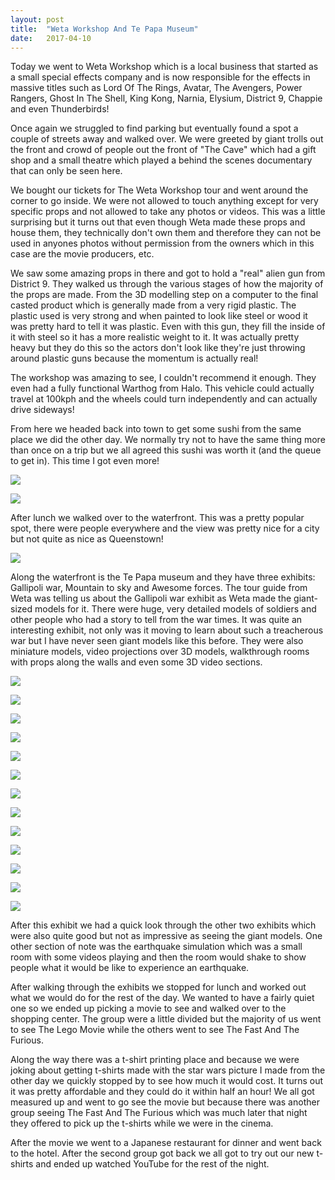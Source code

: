 ```yaml
---
layout: post
title:  "Weta Workshop And Te Papa Museum"
date:   2017-04-10
---
```


Today we went to Weta Workshop which is a local business that started as a small
special effects company and is now responsible for the effects in massive titles
such as Lord Of The Rings, Avatar, The Avengers, Power Rangers, Ghost In The
Shell, King Kong, Narnia, Elysium, District 9, Chappie and even Thunderbirds!

Once again we struggled to find parking but eventually found a spot a couple of
streets away and walked over. We were greeted by giant trolls out the front and
crowd of people out the front of "The Cave" which had a gift shop and a small
theatre which played a behind the scenes documentary that can only be seen here.

We bought our tickets for The Weta Workshop tour and went around the corner to
go inside. We were not allowed to touch anything except for very specific props
and not allowed to take any photos or videos. This was a little surprising but
it turns out that even though Weta made these props and house them, they
technically don't own them and therefore they can not be used in anyones photos
without permission from the owners which in this case are the movie producers,
etc.

We saw some amazing props in there and got to hold a "real" alien gun from
District 9. They walked us through the various stages of how the majority of the
props are made. From the 3D modelling step on a computer to the final casted
product which is generally made from a very rigid plastic. The plastic used is
very strong and when painted to look like steel or wood it was pretty hard to
tell it was plastic. Even with this gun, they fill the inside of it with steel
so it has a more realistic weight to it. It was actually pretty heavy but they
do this so the actors don't look like they're just throwing around plastic guns
because the momentum is actually real!

The workshop was amazing to see, I couldn't recommend it enough. They even had a
fully functional Warthog from Halo. This vehicle could actually travel at 100kph
and the wheels could turn independently and can actually drive sideways! 

From here we headed back into town to get some sushi from the same place we did
the other day. We normally try not to have the same thing more than once on a
trip but we all agreed this sushi was worth it (and the queue to get in). This
time I got even more!

<a href='https://photos.google.com/share/AF1QipMA7ywnGJ2fS1EXQAiY4mtH9JQoiFeYRQokR-o14zAcIPynZ91JMquV2dRIefDNBQ?key=LWRfZGhuYnp5VVhUcEVrako1WnNFbGtXbUZOaVVn&source=ctrlq.org'><img src='https://lh3.googleusercontent.com/LW8VndNiRZzjCy8GpCrRwrF90tGmEKfPNqu-nLsUGvBEiOPDT6AaXRw0VGyDtSj0f_GwDgToFqZoNwtiIItkmaitSE0f7yhjYR42063JOU5vV0DdX2VK-kl97EJQKMNvbd8hnQ' /></a>

<a href='https://photos.google.com/share/AF1QipM4SBjEzKytnecKE6OXm7x3KirZgftEgmh8V5NoCRTGGgjqC6TE5VcF6tICqso4pw?key=RGFmWW85MWY2LVpveGRlMHduVUhHX0lERHdLQlBB&source=ctrlq.org'><img src='https://lh3.googleusercontent.com/B5xTCkIsKp5j_mpBVOWRfxJ7Vk-PHS8bL0Uzf44LLmcozwWLOZxp9m2UbPs-dKbdjMDN8WIPDIcnNBDFbbz71S0S-RXYTfeR7yRVsJlEUCKoxJc1oIH3ZEdV7tJC8Tyx0mr8XQ' /></a>

After lunch we walked over to the waterfront. This was a pretty popular spot,
there were people everywhere and the view was pretty nice for a city but not
quite as nice as Queenstown!

<a href='https://photos.google.com/share/AF1QipPTWxh8D_-AoUe8y6WdASY57JQCt3-79p9jNpVh_zGsew-wWFv9KMsDnzKVAVMhbQ?key=MEJKNEVNdmpFSWFuUUl2Qk5NVnJtdTdtN2dwTkd3&source=ctrlq.org'><img src='https://lh3.googleusercontent.com/qh38J0DbEyNaZWpw_EmDOQ6fM2b8NHvKjNn_XPgiVq3dPGW1aGpBPX49un1IbJ6o3SBX5RdiRhCq3zSvG6OzKZzrycsJQuL-PjKOuClowfGGe_e2t2wPkd4PTMaaxGW6Z8I6tw' /></a>

Along the waterfront is the Te Papa museum and they have three exhibits:
Gallipoli war, Mountain to sky and Awesome forces. The tour guide from Weta was
telling us about the Gallipoli war exhibit as Weta made the giant-sized models
for it. There were huge, very detailed models of soldiers and other people who
had a story to tell from the war times. It was quite an interesting exhibit, not
only was it moving to learn about such a treacherous war but I have never seen
giant models like this before. They were also miniature models, video
projections over 3D models, walkthrough rooms with props along the walls and
even some 3D video sections.

<a href='https://photos.google.com/share/AF1QipNEy5fpKngOwBfgHEq6T0CUB6e0yb4Ujj07eHE8wFzz0LVXNlkCk1gj8zoGypCDCw?key=dGVZUGI4ZzZManJqU1dyeEJLQzFxN3N5U0d2Qmt3&source=ctrlq.org'><img src='https://lh3.googleusercontent.com/bexi_tiwfMt2zyveo__pXc2Npn72lgBFVbAPd1c5ppGPN9gNV2teAQ3Oj6191UNhqMgFw0dTDRhyFDElrlYnWrlEzkogqqZ0cANNG6-bAn-3-tepknQYFRoAEsG2SfAHZXYZFg' /></a>

<a href='https://photos.google.com/share/AF1QipNOOyKcRxex4s-2EPYEf8qmnGVJYvKyalCm404WOUH5VqhuM3klblwN6SWAsYWQ5w?key=TWJyVkN5d1g2VlJHZGlBXzhQeHlnWmlwZXFZR0JR&source=ctrlq.org'><img src='https://lh3.googleusercontent.com/EcZJZwTVsr3I0u1Qhj3HEjViAbuOTdPAcjkcrtzFD_CGM044627HZWy4_JvVifkcMYKR2H-d9Yo40KD0P3t2ZYVbZCGDFKzDnzXTdDiyzmeMjnH_EePl5MbscAytuuCc6YJ0dw' /></a>

<a href='https://photos.google.com/share/AF1QipPtwPpOonjIbQCMvNBEfOUWMgOJ8ZHtDs4CRo0SnptOnHGSu724vi8r314VyzQLjw?key=cTRtb1NJZG5ZMmMtMm1EOUh5NWdLTXdianNJSG9R&source=ctrlq.org'><img src='https://lh3.googleusercontent.com/WHBlsk_9uabzlygkQR3joUKt91XoEYDfrV7WPmcgSFoMck3YMnNjMFQAYDBUQhlBc1SzCyQ8Tx1Z_uR8SeYENrN5rFZ3IvGVh0575igY5hwkLqfAVkEIxPPk5H_5i45QSyZYmg' /></a>

<a href='https://photos.google.com/share/AF1QipP9JIhemvaaK-sOlT6_ov_vf4JEaI-lcjbbgyI1PHzg_9hxoGq97wKoTDACBoCEbQ?key=bUlaRUFPMV9hb2F1cjl0V0czWThHQlBzN2pZRVNR&source=ctrlq.org'><img src='https://lh3.googleusercontent.com/dvxZ34oHTMFavt4K3Kduoq8Q6C18KebOMqJxP3n-_AJiFPWMypzDfG_VqI9a0Ft1FSwyqlIWRh6dCZ2Da-okyKZ-2PB0OC1nLlhbPHS272IDdwVQd8Oz9umAVN9EqmBs0TIiog' /></a>

<a href='https://photos.google.com/share/AF1QipN1jjck5wpIFy6643hcTgrbn3w_48bF26hVsRzMNvxIVl_Cfiu6-wdM6mFprASJOg?key=U3pSWHEySW4xR2pUY2R0Z0h2VGU1VWdsZk5sVGx3&source=ctrlq.org'><img src='https://lh3.googleusercontent.com/YvUshowJIDtLeque5wKLK8YGre-yRuYkpA7I63YtpIGVbXLn-4Lw1WEJFcLRtehlLB0ZbH692MVwP-7HzqmD61gpAVeS5AkQkQTTbC-3hrx-1yyt69XKuDHq1KxH4vMmmFy4-g' /></a>

<a href='https://photos.google.com/share/AF1QipPH2AodCyymMsPheoAD8YxfbV1UZzN_FzBOlG_5VQkjID7NZqTfX-pNe1ijl3pqGw?key=MXUtSS1ibmRZU0lMMjFnWTJCa2JuVkNJZ3FYZFhB&source=ctrlq.org'><img src='https://lh3.googleusercontent.com/IChn7oAfrrWDQFthL_nAobaw3b-zBSIT2_X9AHCbWgEqh5dlhHt3A7maDVWZusm45grop-9RAGsxD_DOCFSyBCHHwIF0vBmkcCTMbPOW0jMU2p994lOC4WK2WOZOIaF-zQ4qVQ' /></a>

<a href='https://photos.google.com/share/AF1QipPkZ57oim9HK0k1ZN-b1Nh7ZX1IeLSi8E8Z7U2PC-2RserxTCe6GxO5KngqIcC08A?key=VmV6VHE4cTB4c2NrMVEyTUFaWDZENHg3Z2xnMmJR&source=ctrlq.org'><img src='https://lh3.googleusercontent.com/lor-Ni3WT_TLKB0Pvsnq8Kj6g2L8dU2vM9RMXjdrD8iM7psAjwsm1Zr-JWYez6R7IVLzlGPzaPs5J_Nurx7eJN27MlPUUn_X48NluSxgq7Q8lrrvvWnEB9h1gchyinqFTnlRqg' /></a>

<a href='https://photos.google.com/share/AF1QipOv5A6Okgae5HhA4hS3DaIM_RmuZ6KamtWWabFZXJVX9ZyLITOGaj7cjpOxeSB1tg?key=OXQ0M3dwZmM3eld6ZHA0OW5UR202ZkFLbGFJTVVn&source=ctrlq.org'><img src='https://lh3.googleusercontent.com/JppArA9YlIVkRGZj233Pwko18G008EJsd5W4yGsPTpjADtj0--dkPXZlG6rVJV_z225FhTCxsTJbbaY22BAJ-8Y2HACc3wwd7-UGkijV4BgVb8kEowhOWJA0yM7L5JEnvew7Eg' /></a>

<a href='https://photos.google.com/share/AF1QipM6byr19TAlot7H39f032rJEFDmRo6OuHuHUTskGXqTarXKyywRYbFGeX7MkCPsGw?key=NmIxUndlNnkyYnVOWGZpRnhrd1FnZWZtRTBPN1dB&source=ctrlq.org'><img src='https://lh3.googleusercontent.com/vbPLQ19_o5jl16rI9ZN0N5v1FbgyD39GFiturzm6d59yY8okCU1ndoXIzuSNnAftQssCO_QWy2hcVNmPSQxE3BtS7O100jfvwUdepebpGsvfiKwTFJCx6dJUc3WhmsgNnvA71w' /></a>

<a href='https://photos.google.com/share/AF1QipP98w939XBtsRPJbfnNVQb3lFUkuTQCRsnImSZp3aOVZfd7_Tn1atlTupSLNJ0L6g?key=X3RWT0ItblU3TW9HcVlWLUlNWUFzeVR6d2FWSW13&source=ctrlq.org'><img src='https://lh3.googleusercontent.com/qyp97fe18EPTaIFKgZQX8WazN0yN3d5XsjC18115sLyQgMeqy1gLPQydvTHrKHOi3O3bRTwj-MFfjDcDn1CvDL-L3C_8NiKKHGwfHvyJ4F-jQjeBd26tDuH6_OgSUAVWmmZPbQ' /></a>

<a href='https://photos.google.com/share/AF1QipPFaqkgYOFXP6m7RRASksWTCMqvTqHzmj8p_xMvVjZ4IsOnzTrs6KFUfqKxO_Ul1A?key=UmtRZklaWFFNZGpPZWhwdTd0eDNHbU1oYkJFNXRn&source=ctrlq.org'><img src='https://lh3.googleusercontent.com/cuvW89q_TJVc2f3s-5evVd8mq5NkIJ-236PjMWUaHjKUs8bhp_cn-puKxaipcuF33PyzNbCeSmyv4v9HeiG_CzDIFian9FeVdR9HOpRwW4xjM_K788dvHylNk7lLCKQhcc_rzQ' /></a>

<a href='https://photos.google.com/share/AF1QipOLgt5o6CzbXVD5oatgozHf6kvsDKxoTLCpOPxTVYu-rB9IuPMmWABjIy3PXPqMig?key=Q1Y1d0M3TFRWZ2F1VVhQMEU1RkE3QlhkWmVSVmRB&source=ctrlq.org'><img src='https://lh3.googleusercontent.com/_ozjSsv_WJduWfX90Yv9JRXUxKBVrins019sbgecgYShCPW_k_JQt8rB8odO3anlatPi1wKbaWIWVW0Xs6hpMqqdVcb3KsNSZCBfoqX_vnjI1LigKhdeVp_J21NprmpKyIWD-A' /></a>

<a href='https://photos.google.com/share/AF1QipPpRLtEXn2yTsYcrjeTm6HvgfYfvzDZYjk9UGoGok6gbTirkVFRsqJZevTda0sxWA?key=MnRXUTVQa2IwZ0FBMmZ0TkRQRmpwTW1xUmVQMEl3&source=ctrlq.org'><img src='https://lh3.googleusercontent.com/y806epx2Zs6I2StViGlBAVlzfSSOKY6z6FcwWK06B1wKyWfViSr1NBHKFlvp67P0CtL45nmXCEzCycR1Yb8ZAr0X4noFxf70kGnjV31XFS6bMv6JFdjP9drBS1QjmKWO3xZYeg' /></a>

After this exhibit we had a quick look through the other two exhibits which were
also quite good but not as impressive as seeing the giant models. One other
section of note was the earthquake simulation which was a small room with some
videos playing and then the room would shake to show people what it would be
like to experience an earthquake.

After walking through the exhibits we stopped for lunch and worked out what we
would do for the rest of the day. We wanted to have a fairly quiet one so we
ended up picking a movie to see and walked over to the shopping center. The
group were a little divided but the majority of us went to see The Lego Movie
while the others went to see The Fast And The Furious.

Along the way there was a t-shirt printing place and because we were joking
about getting t-shirts made with the star wars picture I made from the other day
we quickly stopped by to see how much it would cost. It turns out it was pretty
affordable and they could do it within half an hour! We all got measured up and
went to go see the movie but because there was another group seeing The Fast And
The Furious which was much later that night they offered to pick up the t-shirts
while we were in the cinema.

After the movie we went to a Japanese restaurant for dinner and went back to the
hotel. After the second group got back we all got to try out our new t-shirts
and ended up watched YouTube for the rest of the night.
